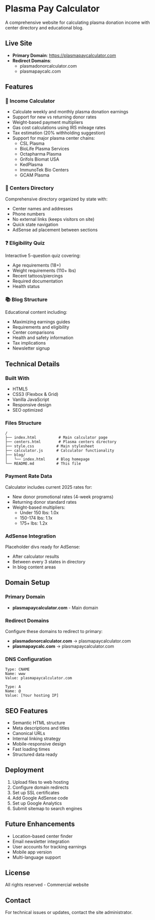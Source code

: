 # Plasma Pay Calculator

A comprehensive website for calculating plasma donation income with center directory and educational blog.

## Live Site
- **Primary Domain**: https://plasmapaycalculator.com
- **Redirect Domains**: 
  - plasmadonorcalculator.com
  - plasmapaycalc.com

## Features

### 🧮 Income Calculator
- Calculate weekly and monthly plasma donation earnings
- Support for new vs returning donor rates
- Weight-based payment multipliers
- Gas cost calculations using IRS mileage rates
- Tax estimation (20% withholding suggestion)
- Support for major plasma center chains:
  - CSL Plasma
  - BioLife Plasma Services
  - Octapharma Plasma
  - Grifols Biomat USA
  - KedPlasma
  - ImmunoTek Bio Centers
  - GCAM Plasma

### 🏥 Centers Directory
Comprehensive directory organized by state with:
- Center names and addresses
- Phone numbers
- No external links (keeps visitors on site)
- Quick state navigation
- AdSense ad placement between sections

### ❓ Eligibility Quiz
Interactive 5-question quiz covering:
- Age requirements (18+)
- Weight requirements (110+ lbs)
- Recent tattoos/piercings
- Required documentation
- Health status

### 📚 Blog Structure
Educational content including:
- Maximizing earnings guides
- Requirements and eligibility
- Center comparisons
- Health and safety information
- Tax implications
- Newsletter signup

## Technical Details

### Built With
- HTML5
- CSS3 (Flexbox & Grid)
- Vanilla JavaScript
- Responsive design
- SEO optimized

### Files Structure
```
/
├── index.html          # Main calculator page
├── centers.html        # Plasma centers directory
├── style.css          # Main stylesheet
├── calculator.js      # Calculator functionality
├── blog/
│   └── index.html     # Blog homepage
└── README.md          # This file
```

### Payment Rate Data
Calculator includes current 2025 rates for:
- New donor promotional rates (4-week programs)
- Returning donor standard rates
- Weight-based multipliers:
  - Under 150 lbs: 1.0x
  - 150-174 lbs: 1.1x
  - 175+ lbs: 1.2x

### AdSense Integration
Placeholder divs ready for AdSense:
- After calculator results
- Between every 3 states in directory
- In blog content areas

## Domain Setup

### Primary Domain
- **plasmapaycalculator.com** - Main domain

### Redirect Domains
Configure these domains to redirect to primary:
- **plasmadonorcalculator.com** → plasmapaycalculator.com
- **plasmapaycalc.com** → plasmapaycalculator.com

### DNS Configuration
```
Type: CNAME
Name: www
Value: plasmapaycalculator.com

Type: A
Name: @
Value: [Your hosting IP]
```

## SEO Features
- Semantic HTML structure
- Meta descriptions and titles
- Canonical URLs
- Internal linking strategy
- Mobile-responsive design
- Fast loading times
- Structured data ready

## Deployment
1. Upload files to web hosting
2. Configure domain redirects
3. Set up SSL certificates
4. Add Google AdSense code
5. Set up Google Analytics
6. Submit sitemap to search engines

## Future Enhancements
- Location-based center finder
- Email newsletter integration
- User accounts for tracking earnings
- Mobile app version
- Multi-language support

## License
All rights reserved - Commercial website

## Contact
For technical issues or updates, contact the site administrator.